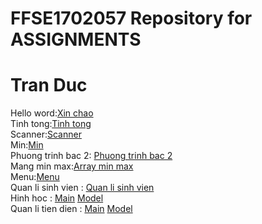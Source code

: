 # FFSE1702057 Repository for ASSIGNMENTS
<h1>Tran Duc</h1>
Hello word:<a href="https://github.com/FASTTRACKSE/FFSE1703.JavaCore/blob/master/Assignments/ducdz/heloworld/src/heloworld.java">Xin chao</a><br>
Tinh tong:<a href="https://github.com/FASTTRACKSE/FFSE1703.JavaCore/blob/master/Assignments/ducdz/tinh_tong/src/tinh_tong.java">Tinh tong</a><br>
Scanner:<a href="https://github.com/FASTTRACKSE/FFSE1703.JavaCore/blob/master/Assignments/ducdz/scanner/src/fasttrack/edu/vn/scanner.java">Scanner</a><br>
Min:<a href="https://github.com/FASTTRACKSE/FFSE1703.JavaCore/blob/master/Assignments/ducdz/min/src/fasttrack/edu/vn/min.java">Min</a><br> 
Phuong trinh bac 2: <a href="https://github.com/FASTTRACKSE/FFSE1703.JavaCore/blob/master/Assignments/ducdz/phuong_trinh_bac2/src/fasttrack/edu/vn/phuong_trinh_bac2.java">Phuong trinh bac 2</a><br>
Mang min max:<a href="https://github.com/FASTTRACKSE/FFSE1703.JavaCore/blob/master/Assignments/ducdz/Mang_min_max/src/Mang_min_max.java">Array min max</a><br>
Menu:<a href="https://github.com/FASTTRACKSE/FFSE1703.JavaCore/blob/master/Assignments/ducdz/menu/src/fasttrack/edu/vn/menu.java">Menu</a><br>
Quan li sinh vien : <a href=" https://github.com/FASTTRACKSE/FFSE1703.JavaCore/blob/master/Assignments/ducdz/SinhVien/src/Fasttrack/edu/vn/SinhVien.java">Quan li sinh vien</a><br>
Hinh hoc : 
<a href="https://github.com/FASTTRACKSE/FFSE1703.JavaCore/blob/master/Assignments/ducdz/HinhHoc/src/HinhHoc_main/hinhhoc.java">Main</a>
<a href="https://github.com/FASTTRACKSE/FFSE1703.JavaCore/tree/master/Assignments/ducdz/HinhHoc/src/HinhHoc_model">Model</a><br>
Quan li tien dien :
<a href="https://github.com/FASTTRACKSE/FFSE1703.JavaCore/blob/master/Assignments/ducdz/Quanlytiendien/src/Fasttrack/edu/vn/quanlytiendien/Quanlytiendien.java">Main</a>
<a href="https://github.com/FASTTRACKSE/FFSE1703.JavaCore/tree/master/Assignments/ducdz/Quanlytiendien/src/Fasttrack/edu/vn/tiendien">Model</a>


